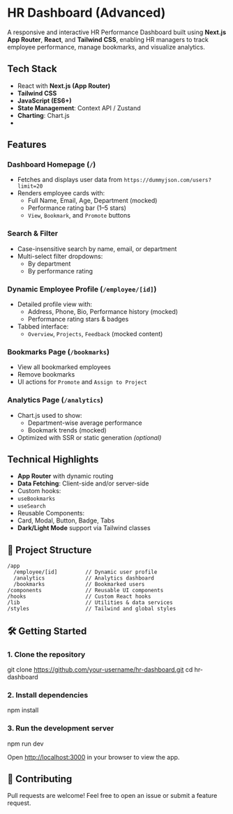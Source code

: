 
# HR Dashboard (Advanced)
A responsive and interactive HR Performance Dashboard built using **Next.js App Router**, **React**, 
and **Tailwind CSS**, enabling HR managers to track employee performance, manage bookmarks, and visualize analytics.

##  Tech Stack
- React with **Next.js (App Router)**
- **Tailwind CSS**
- **JavaScript (ES6+)**
- **State Management**: Context API / Zustand
- **Charting**: Chart.js
- 
## Features

### Dashboard Homepage (`/`)
- Fetches and displays user data from `https://dummyjson.com/users?limit=20`
- Renders employee cards with:
  - Full Name, Email, Age, Department (mocked)
  - Performance rating bar (1–5 stars)
  - `View`, `Bookmark`, and `Promote` buttons

###  Search & Filter
- Case-insensitive search by name, email, or department
- Multi-select filter dropdowns:
  - By department
  - By performance rating

###  Dynamic Employee Profile (`/employee/[id]`)
- Detailed profile view with:
  - Address, Phone, Bio, Performance history (mocked)
  - Performance rating stars & badges
- Tabbed interface:
  - `Overview`, `Projects`, `Feedback` (mocked content)

###  Bookmarks Page (`/bookmarks`)
- View all bookmarked employees
- Remove bookmarks
- UI actions for `Promote` and `Assign to Project`

### Analytics Page (`/analytics`)
- Chart.js used to show:
  - Department-wise average performance
  - Bookmark trends (mocked)
- Optimized with SSR or static generation *(optional)*

## Technical Highlights
-  **App Router** with dynamic routing
-  **Data Fetching**: Client-side and/or server-side
-  Custom hooks:
  - `useBookmarks`
  - `useSearch`
-  Reusable Components:
  - Card, Modal, Button, Badge, Tabs
- **Dark/Light Mode** support via Tailwind classes


## 📁 Project Structure

```
/app
  /employee/[id]         // Dynamic user profile
  /analytics             // Analytics dashboard
  /bookmarks             // Bookmarked users
/components              // Reusable UI components
/hooks                   // Custom React hooks
/lib                     // Utilities & data services
/styles                  // Tailwind and global styles
```


## 🛠️ Getting Started

### 1. Clone the repository
git clone https://github.com/your-username/hr-dashboard.git
cd hr-dashboard

### 2. Install dependencies
npm install

### 3. Run the development server
npm run dev

Open [http://localhost:3000](http://localhost:3000) in your browser to view the app.


## 🤝 Contributing

Pull requests are welcome! Feel free to open an issue or submit a feature request.


